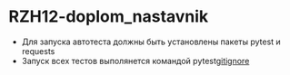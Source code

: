 # RZH12-doplom_nastavnik
- Для запуска автотеста должны быть установлены пакеты pytest и requests
- Запуск всех тестов выполянется командой pytest[gitignore](gitignore)